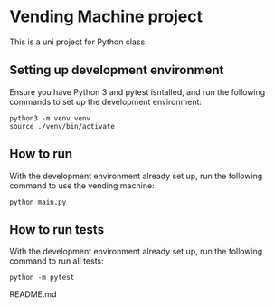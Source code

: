 # Vending Machine project #
This is a uni project for Python class.

## Setting up development environment

Ensure you have Python 3 and pytest isntalled, and run the following commands to set up the development environment:

```shell
python3 -m venv venv
source ./venv/bin/activate
```

## How to run

With the development environment already set up, run the following command to use the vending machine:

```shell
python main.py
```

## How to run tests

With the development environment already set up, run the following command to run all tests:

```shell
python -m pytest
```
README.md